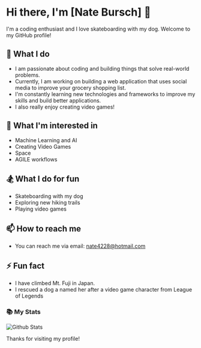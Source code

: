 # Hi there, I'm [Nate Bursch] 👋

I'm a coding enthusiast and I love skateboarding with my dog. Welcome to my GitHub profile!

## 🔭 What I do
- I am passionate about coding and building things that solve real-world problems.
- Currently, I am working on building a web application that uses social media to improve your grocery shopping list.
- I'm constantly learning new technologies and frameworks to improve my skills and build better applications.
- I also really enjoy creating video games!

## 🌱 What I'm interested in
- Machine Learning and AI
- Creating Video Games
- Space
- AGILE workflows

## 🏂 What I do for fun
- Skateboarding with my dog
- Exploring new hiking trails
- Playing video games

## 📫 How to reach me
- You can reach me via email: [nate4228@hotmail.com](mailto:nate4228@hotmail.com)


## ⚡ Fun fact
- I have climbed Mt. Fuji in Japan.
- I rescued a dog a named her after a video game character from League of Legends

### 📚 My Stats
![Github Stats](https://github-readme-stats.vercel.app/api?username=natebursch&show_icons=true)

Thanks for visiting my profile!
